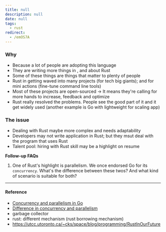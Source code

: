 ```yaml
---
title: null
description: null
date: null
tags:
  - rust
redirect:
  - /emOS7A
---
```


### Why

- Because a lot of people are adopting this language
- They are writing more things in , and about Rust
- Some of these things are things that matter to plenty of people
- Rust in getting waved into many projects (for tech big giants); and for mini actions (fine-tune command line tools)
- Most of these projects are open-sourced -> It means they're calling for more hands to increase, feedback and optimize
- Rust really resolved the problems. People see the good part of it and it get widely used (another example is Go with lightweight for scaling app)

### The issue

- Dealing with Rust maybe more complex and needs adaptability
- Developers may not write application in Rust; but they msut deal with the program that uses Rust
- Talent pool: hiring with Rust skill may be a highlight on resume

**Follow-up FAQs**

1. One of Rust's highlight is parallelism. We once endorsed Go for its `concurrency`. What's the difference between these twos? And what kind of scenario is suitable for both?

---

#### Reference

- [Concurrency and parallelism in Go](https://mayurwadekar2.medium.com/concurrency-and-parallelism-in-golang-c8327701fd94)
- [Difference in concurrency and parallelism](https://viblo.asia/p/phan-biet-khai-niem-xu-ly-concurrency-dong-thoi-va-parallelism-song-song-4P856nBO5Y3)
- garbage collector
- rust: different mechanism (rust borrowing mechanism)
- https://utcc.utoronto.ca/~cks/space/blog/programming/RustInOurFuture
